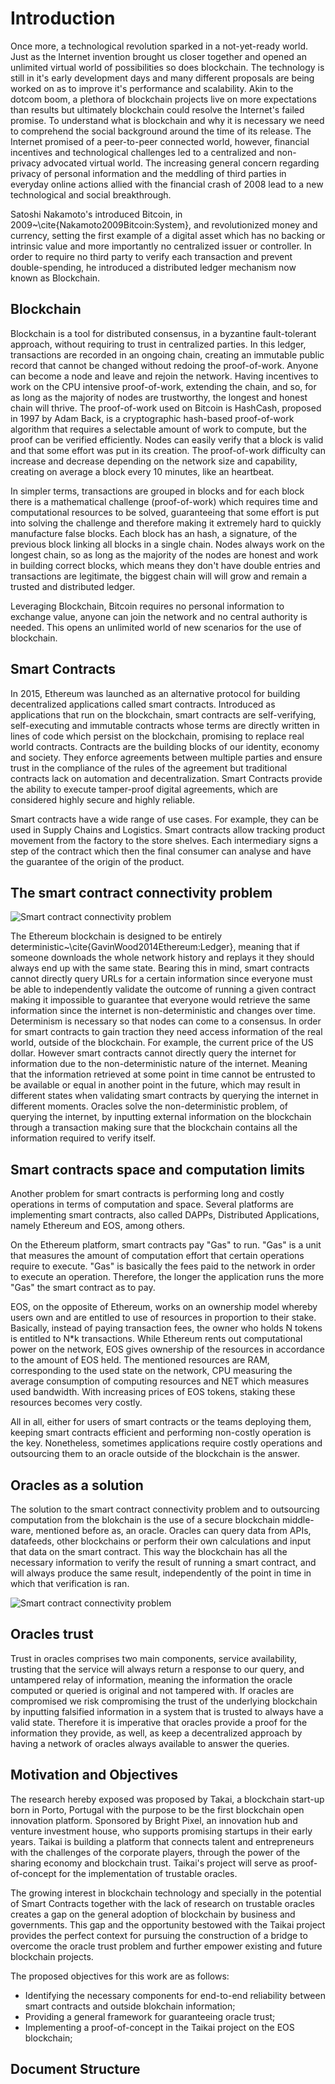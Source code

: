 # Introduction

Once more, a technological revolution sparked in a not-yet-ready world. Just as the Internet invention brought us closer together and opened an unlimited virtual world of possibilities so does blockchain. The technology is still in it's early development days and many different proposals are being worked on as to improve it's performance and scalability. Akin to the dotcom boom, a plethora of blockchain projects live on more expectations than results but ultimately blockchain could resolve the Internet's failed promise. To understand what is blockchain and why it is necessary we need to comprehend the social background around the time of its release. The Internet promised of a peer-to-peer connected world, however, financial incentives and technological challenges led to a centralized and non-privacy advocated virtual world. The increasing general concern regarding privacy of personal information and the meddling of third parties in everyday online actions allied with the financial crash of 2008 lead to a new technological and social breakthrough.

Satoshi Nakamoto's introduced Bitcoin, in 2009~\cite{Nakamoto2009Bitcoin:System}, and revolutionized money and currency, setting the first example of a digital asset which has no backing or intrinsic value and more importantly no centralized issuer or controller. In order to require no third party to verify each transaction and prevent double-spending, he introduced a distributed ledger mechanism now known as Blockchain.

## Blockchain
Blockchain is a tool for distributed consensus, in a byzantine fault-tolerant approach, without requiring to trust in centralized parties. In this ledger, transactions are recorded in an ongoing chain, creating an immutable public record that cannot be changed without redoing the proof-of-work. Anyone can become a node and leave and rejoin the network. Having incentives to work on the CPU intensive proof-of-work, extending the chain, and so, for as long as the majority of nodes are trustworthy, the longest and honest chain will thrive. The proof-of-work used on Bitcoin is HashCash, proposed in 1997 by Adam Back, is a cryptographic hash-based proof-of-work algorithm that requires a selectable amount of work to compute, but the proof can be verified efficiently. Nodes can easily verify that a block is valid and that some effort was put in its creation. The proof-of-work difficulty can increase and decrease depending on the network size and capability, creating on average a block every 10 minutes, like an heartbeat.

In simpler terms, transactions are grouped in blocks and for each block there is a mathematical challenge (proof-of-work) which requires time and computational resources to be solved, guaranteeing that some effort is put into solving the challenge and therefore making it extremely hard to quickly manufacture false blocks. Each block has an hash, a signature, of the previous block linking all blocks in a single chain. Nodes always work on the longest chain, so as long as the majority of the nodes are honest and work in building correct blocks, which means they don't have double entries and transactions are legitimate, the biggest chain will will grow and remain a trusted and distributed ledger.

Leveraging Blockchain, Bitcoin requires no personal information to exchange value, anyone can join the network and no central authority is needed. This opens an unlimited world of new scenarios for the use of blockchain.

## Smart Contracts
In 2015, Ethereum was launched as an alternative protocol for building decentralized applications called smart contracts. Introduced as applications that run on the blockchain, smart contracts are self-verifying, self-executing and immutable contracts whose terms are directly written in lines of code which persist on the blockchain, promising to replace real world contracts. Contracts are the building blocks of our identity, economy and society. They enforce agreements between multiple parties and ensure trust in the compliance of the rules of the agreement but traditional contracts lack on automation and decentralization. Smart Contracts provide the ability to execute tamper-proof digital agreements, which are considered highly secure and highly reliable. 

Smart contracts have a wide range of use cases. For example, they can be used in Supply Chains and Logistics. Smart contracts allow tracking product movement from the factory to the store shelves. Each intermediary signs a step of the contract which then the final consumer can analyse and have the guarantee of the origin of the product.

## The smart contract connectivity problem
![Smart contract connectivity problem](https://raw.githubusercontent.com/pedroduartecosta/Monografia/master/latex/figures/SLR_stages.png)

The Ethereum blockchain is designed to be entirely deterministic~\cite{GavinWood2014Ethereum:Ledger}, meaning that if someone downloads the whole network history and replays it they should always end up with the same state. Bearing this in mind, smart contracts cannot directly query URLs for a certain information since everyone must be able to independently validate the outcome of running a given contract making it impossible to guarantee that everyone would retrieve the same information since the internet is non-deterministic and changes over time. Determinism is necessary so that nodes can come to a consensus. In order for smart contracts to gain traction they need access information of the real world, outside of the blockchain. For example, the current price of the US dollar. However smart contracts cannot directly query the internet for information due to the non-deterministic nature of the internet. Meaning that the information retrieved at some point in time cannot be entrusted to be available or equal in another point in the future, which may result in different states when validating smart contracts by querying the internet in different moments. Oracles solve the non-deterministic problem, of querying the internet, by inputting external information on the blockchain through a transaction making sure that the blockchain contains all the information required to verify itself. 

## Smart contracts space and computation limits

Another problem for smart contracts is performing long and costly operations in terms of computation and space. Several platforms are implementing smart contracts, also called DAPPs, Distributed Applications, namely Ethereum and EOS, among others. 

On the Ethereum platform, smart contracts pay "Gas" to run. "Gas" is a unit that measures the amount of computation effort that certain operations require to execute. "Gas" is basically the fees paid to the network in order to execute an operation. Therefore, the longer the application runs the more "Gas" the smart contract as to pay.

EOS, on the opposite of Ethereum, works on an ownership model whereby users own and are entitled to use of resources in proportion to their stake. Basically, instead of paying transaction fees, the owner who holds N tokens is entitled to N*k transactions. While Ethereum rents out computational power on the network, EOS gives ownership of the resources in accordance to the amount of EOS held. The mentioned resources are RAM, corresponding to the used state on the network, CPU measuring the average consumption of computing resources and NET which measures used bandwidth. With increasing prices of EOS tokens, staking these resources becomes very costly.

All in all, either for users of smart contracts or the teams deploying them, keeping smart contracts efficient and performing non-costly operation is the key. Nonetheless, sometimes applications require costly operations and outsourcing them to an oracle outside of the blockchain is the answer.

## Oracles as a solution

The solution to the smart contract connectivity problem and to outsourcing computation from the blokchain is the use of a secure blockchain middle-ware, mentioned before as, an oracle. Oracles can query data from APIs, datafeeds, other blockchains or perform their own calculations and input that data on the smart contract. This way the blockchain has all the necessary information to verify the result of running a smart contract, and will always produce the same result, independently of the point in time in which that verification is ran.

![Smart contract connectivity problem](https://raw.githubusercontent.com/pedroduartecosta/Monografia/master/latex/figures/oracle.jpg)

## Oracles trust

Trust in oracles comprises two main components, service availability, trusting that the service will always return a response to our query, and untampered relay of information, meaning the information the oracle computed or queried is original and not tampered with. If oracles are compromised we risk compromising the trust of the underlying blockchain by inputting falsified information in a system that is trusted to always have a valid state. Therefore it is imperative that oracles provide a proof for the information they provide, as well, as keep a decentralized approach by having a network of oracles always available to answer the queries.

## Motivation and Objectives

The research hereby exposed was proposed by Takai, a blockchain start-up born in Porto, Portugal with the purpose to be the first blockchain open innovation platform. Sponsored by Bright Pixel, an innovation hub and venture investment house, who supports promising startups in their early years. Taikai is building a platform that connects talent and entrepreneurs with the challenges of the corporate players, through the power of the sharing economy and blockchain trust. Taikai's project will serve as proof-of-concept for the implementation of trustable oracles.

The growing interest in blockchain technology and specially in the potential of Smart Contracts together with the lack of research on trustable oracles creates a gap on the general adoption of blockchain by business and governments. This gap and the opportunity bestowed with the Taikai project provides the perfect context for pursuing the construction of a bridge to overcome the oracle trust problem and further empower existing and future blockchain projects.

The proposed objectives for this work are as follows:
- Identifying the necessary components for end-to-end reliability between smart contracts and outside blokchain information;
- Providing a general framework for guaranteeing oracle trust;
- Implementing a proof-of-concept in the Taikai project on the EOS blockchain;

## Document Structure